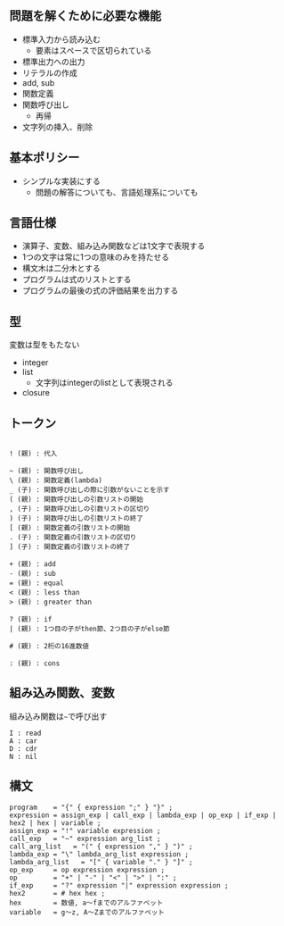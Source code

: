 ## 問題を解くために必要な機能

* 標準入力から読み込む
  * 要素はスペースで区切られている
* 標準出力への出力
* リテラルの作成
* add, sub
* 関数定義
* 関数呼び出し
  * 再帰
* 文字列の挿入、削除

## 基本ポリシー

* シンプルな実装にする
  * 問題の解答についても、言語処理系についても

## 言語仕様

* 演算子、変数、組み込み関数などは1文字で表現する
* 1つの文字は常に1つの意味のみを持たせる
* 構文木は二分木とする
* プログラムは式のリストとする
* プログラムの最後の式の評価結果を出力する

## 型

変数は型をもたない

* integer
* list
  * 文字列はintegerのlistとして表現される
* closure

## トークン

```

! (親) : 代入

~ (親) : 関数呼び出し
\ (親) : 関数定義(lambda)
_ (子) : 関数呼び出しの際に引数がないことを示す
( (親) : 関数呼び出しの引数リストの開始
, (子) : 関数呼び出しの引数リストの区切り
) (子) : 関数呼び出しの引数リストの終了
[ (親) : 関数定義の引数リストの開始
. (子) : 関数定義の引数リストの区切り
] (子) : 関数定義の引数リストの終了

+ (親) : add
- (親) : sub
= (親) : equal
< (親) : less than
> (親) : greater than

? (親) : if
| (親) : 1つ目の子がthen節、2つ目の子がelse節

# (親) : 2桁の16進数値

: (親) : cons

```

## 組み込み関数、変数

組み込み関数は`~`で呼び出す

```
I : read
A : car
D : cdr
N : nil
```

## 構文

```
program    = "{" { expression ";" } "}" ;
expression = assign_exp | call_exp | lambda_exp | op_exp | if_exp | hex2 | hex | variable ;
assign_exp = "!" variable expression ;
call_exp   = "~" expression arg_list ;
call_arg_list   = "(" { expression "," } ")" ;
lambda_exp = "\" lambda_arg_list expression ;
lambda_arg_list   = "[" { variable "." } "]" ;
op_exp     = op expression expression ;
op         = "+" | "-" | "<" | ">" | ":" ;
if_exp     = "?" expression "|" expression expression ;
hex2       = # hex hex ;
hex        = 数値, a〜fまでのアルファベット
variable   = g〜z, A〜Zまでのアルファベット
```

